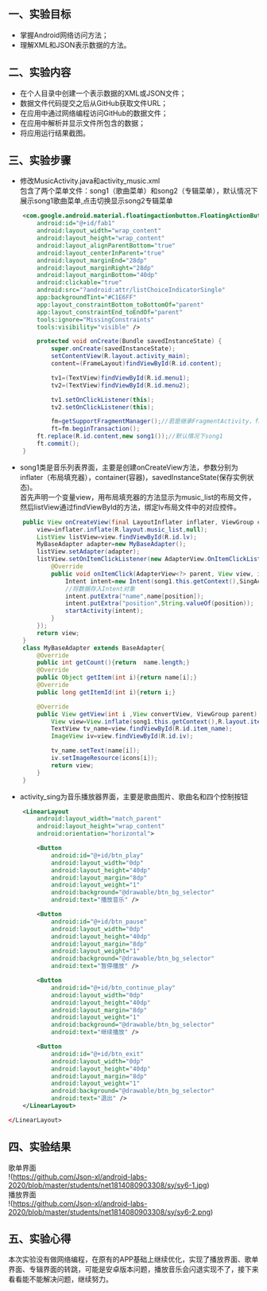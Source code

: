 ## 一、实验目标

- 掌握Android网络访问方法；
- 理解XML和JSON表示数据的方法。

## 二、实验内容

- 在个人目录中创建一个表示数据的XML或JSON文件；
- 数据文件代码提交之后从GitHub获取文件URL；
- 在应用中通过网络编程访问GitHub的数据文件；
- 在应用中解析并显示文件所包含的数据；
- 将应用运行结果截图。

## 三、实验步骤

- 修改MusicActivity.java和activity_music.xml  
  包含了两个菜单文件：song1（歌曲菜单）和song2（专辑菜单），默认情况下展示song1歌曲菜单,点击切换显示song2专辑菜单

```xml
    <com.google.android.material.floatingactionbutton.FloatingActionButton
        android:id="@+id/fab1"
        android:layout_width="wrap_content"
        android:layout_height="wrap_content"
        android:layout_alignParentBottom="true"
        android:layout_centerInParent="true"
        android:layout_marginEnd="28dp"
        android:layout_marginRight="28dp"
        android:layout_marginBottom="40dp"
        android:clickable="true"
        android:src="?android:attr/listChoiceIndicatorSingle"
        app:backgroundTint="#C1E6FF"
        app:layout_constraintBottom_toBottomOf="parent"
        app:layout_constraintEnd_toEndOf="parent"
        tools:ignore="MissingConstraints"
        tools:visibility="visible" />
```
```java
        protected void onCreate(Bundle savedInstanceState) {
            super.onCreate(savedInstanceState);
            setContentView(R.layout.activity_main);
            content=(FrameLayout)findViewById(R.id.content);

            tv1=(TextView)findViewById(R.id.menu1);
            tv2=(TextView)findViewById(R.id.menu2);

            tv1.setOnClickListener(this);
            tv2.setOnClickListener(this);

            fm=getSupportFragmentManager();//若是继承FragmentActivity，fm=getFragmentManger();
            ft=fm.beginTransaction();
        ft.replace(R.id.content,new song1());//默认情况下song1
        ft.commit();
    }

```

- song1类是音乐列表界面，主要是创建onCreateView方法，参数分别为inflater（布局填充器），container(容器)，savedInstanceState(保存实例状态)。  
  首先声明一个变量view，用布局填充器的方法显示为music_list的布局文件，然后listView通过findViewById的方法，绑定lv布局文件中的对应控件。

```java
    public View onCreateView(final LayoutInflater inflater, ViewGroup container, Bundle savedInstanceState){
        view=inflater.inflate(R.layout.music_list,null);
        ListView listView=view.findViewById(R.id.lv);
        MyBaseAdapter adapter=new MyBaseAdapter();
        listView.setAdapter(adapter);
        listView.setOnItemClickListener(new AdapterView.OnItemClickListener() {
            @Override
            public void onItemClick(AdapterView<?> parent, View view, int position, long id) {
                Intent intent=new Intent(song1.this.getContext(),SingActivity.class);//创建Intent对象，启动check
                //将数据存入Intent对象
                intent.putExtra("name",name[position]);
                intent.putExtra("position",String.valueOf(position));
                startActivity(intent);
            }
        });
        return view;
    }
    class MyBaseAdapter extends BaseAdapter{
        @Override
        public int getCount(){return  name.length;}
        @Override
        public Object getItem(int i){return name[i];}
        @Override
        public long getItemId(int i){return i;}

        @Override
        public View getView(int i ,View convertView, ViewGroup parent) {
            View view=View.inflate(song1.this.getContext(),R.layout.item_layout,null);
            TextView tv_name=view.findViewById(R.id.item_name);
            ImageView iv=view.findViewById(R.id.iv);

            tv_name.setText(name[i]);
            iv.setImageResource(icons[i]);
            return view;
        }
    }
```

- activity_sing为音乐播放器界面，主要是歌曲图片、歌曲名和四个控制按钮

```xml
    <LinearLayout
        android:layout_width="match_parent"
        android:layout_height="wrap_content"
        android:orientation="horizontal">

        <Button
            android:id="@+id/btn_play"
            android:layout_width="0dp"
            android:layout_height="40dp"
            android:layout_margin="8dp"
            android:layout_weight="1"
            android:background="@drawable/btn_bg_selector"
            android:text="播放音乐" />

        <Button
            android:id="@+id/btn_pause"
            android:layout_width="0dp"
            android:layout_height="40dp"
            android:layout_margin="8dp"
            android:layout_weight="1"
            android:background="@drawable/btn_bg_selector"
            android:text="暂停播放" />

        <Button
            android:id="@+id/btn_continue_play"
            android:layout_width="0dp"
            android:layout_height="40dp"
            android:layout_margin="8dp"
            android:layout_weight="1"
            android:background="@drawable/btn_bg_selector"
            android:text="继续播放" />

        <Button
            android:id="@+id/btn_exit"
            android:layout_width="0dp"
            android:layout_height="40dp"
            android:layout_margin="8dp"
            android:layout_weight="1"
            android:background="@drawable/btn_bg_selector"
            android:text="退出" />
    </LinearLayout>

</LinearLayout>
```


## 四、实验结果
歌单界面  
!(https://github.com/Json-xl/android-labs-2020/blob/master/students/net1814080903308/sy/sy6-1.jpg)  
播放界面  
!(https://github.com/Json-xl/android-labs-2020/blob/master/students/net1814080903308/sy/sy6-2.png)  

## 五、实验心得
本次实验没有做网络编程，在原有的APP基础上继续优化，实现了播放界面、歌单界面、专辑界面的转跳，可能是安卓版本问题，播放音乐会闪退实现不了，接下来看看能不能解决问题，继续努力。
